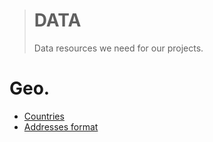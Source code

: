 > # DATA
> Data resources we need for our projects.


# Geo.

- [Countries](https://github.com/OSW3/data/tree/geo/countries)
- [Addresses format](https://github.com/OSW3/data/tree/geo/addresses-format)
